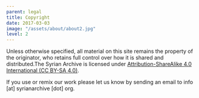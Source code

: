 ```yaml
---
parent: legal
title: Copyright
date: 2017-03-03
image: "/assets/about/about2.jpg"
level: 2
---
```


Unless otherwise specified, all material on this site remains the property of the originator, who retains full control over how it is shared and distributed.The Syrian Archive is licensed under [Attribution-ShareAlike 4.0 International  (CC BY-SA 4.0)](https://creativecommons.org/licenses/by-sa/4.0/).

If you use or remix our work please let us know by sending an email to info [at] syrianarchive [dot] org.
